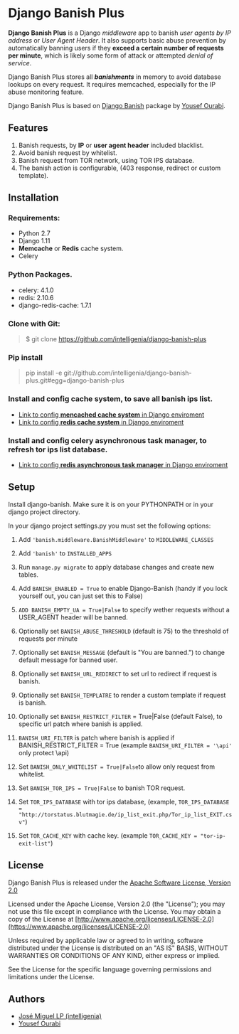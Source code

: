Django Banish Plus
====
**Django Banish Plus** is a Django *middleware* app to banish *user agents by IP address* or *User Agent Header*.
It also supports basic abuse prevention by automatically banning users if they **exceed a certain number of requests per minute**, which is likely some form of attack or attempted *denial of service*.

Django Banish Plus stores all ***banishments*** in memory to avoid database lookups on every request. 
It requires memcached, especially for the IP abuse monitoring feature.

Django Banish Plus is based on [Django Banish](http://github.com/yourabi/django-banish) package by [Yousef Ourabi][1].

Features
----------

1. Banish requests, by **IP** or **user agent header** included blacklist.
2. Avoid banish request by whitelist.
3. Banish request from TOR network, using TOR IPS database.
4. The banish action is configurable, (403 response, redirect or custom template).


Installation
------------

### Requirements:

* Python 2.7
* Django 1.11
* **Memcache** or **Redis** cache system.
* Celery

### Python Packages.
- celery: 4.1.0
- redis: 2.10.6
- django-redis-cache: 1.7.1

### Clone with Git:
> $ git clone https://github.com/intelligenia/django-banish-plus
    
    
### Pip install
> pip install -e  git://github.com/intelligenia/django-banish-plus.git#egg=django-banish-plus

    
### Install and config cache system, to save all banish ips list.

- [Link to config **mencached cache system** in Django enviroment](https://djangosteps.wordpress.com/2013/07/03/setup-memcache-for-django-in-a-development-environment/)
- [Link to config **redis cache system** in Django enviroment](https://realpython.com/blog/python/caching-in-django-with-redis/)

### Install and config celery asynchronous task manager, to refresh tor ips list database.

- [Link to config **redis asynchronous task manager** in Django enviroment](http://docs.celeryproject.org/en/latest/django/first-steps-with-django.html)

Setup
------
Install django-banish. Make sure it is on your PYTHONPATH or in your django project directory.

In your django project settings.py you must set the following options:

1. Add ``'banish.middleware.BanishMiddleware'`` to ``MIDDLEWARE_CLASSES``

2. Add ``'banish'`` to ``INSTALLED_APPS``

3. Run ``manage.py migrate`` to apply database changes and create new tables.

4. Add ``BANISH_ENABLED = True`` to enable Django-Banish (handy if you lock yourself out, you can just set this to False)
    
5. ``ADD BANISH_EMPTY_UA = True|False`` to specify wether requests without a USER_AGENT header will be banned.

6. Optionally set ``BANISH_ABUSE_THRESHOLD`` (default is 75) to the threshold of requests per minute

7. Optionally set ``BANISH_MESSAGE`` (default is "You are banned.") to change default message for banned user.

8. Optionally set ``BANISH_URL_REDIRECT`` to set url to redirect if request is banish.

9.  Optionally set ``BANISH_TEMPLATRE`` to render a custom template if request is banish.

10. Optionally set ``BANISH_RESTRICT_FILTER`` = True|False (default False), to specific url patch where banish is applied.

11. ``BANISH_URI_FILTER`` is patch where banish is applied if  BANISH_RESTRICT_FILTER = True (example ``BANISH_URI_FILTER = '\api'`` only protect \api)

12. Set ``BANISH_ONLY_WHITELIST = True|False``to allow only request from whitelist.

13. Set ``BANISH_TOR_IPS = True|False`` to banish TOR request.

14. Set ``TOR_IPS_DATABASE`` with tor ips database, (example, ``TOR_IPS_DATABASE = "http://torstatus.blutmagie.de/ip_list_exit.php/Tor_ip_list_EXIT.csv"``)

15. Set ``TOR_CACHE_KEY`` with cache key. (example ``TOR_CACHE_KEY = "tor-ip-exit-list"``)


License
------
Django Banish Plus is released under the [Apache Software License, Version 2.0](https://www.apache.org/licenses/LICENSE-2.0)

Licensed under the Apache License, Version 2.0 (the "License"); you may not use this file except in compliance with the License. You may obtain a copy of the License at [http://www.apache.org/licenses/LICENSE-2.0](https://www.apache.org/licenses/LICENSE-2.0)

Unless required by applicable law or agreed to in writing, software distributed under the License is distributed on an "AS IS" BASIS, WITHOUT WARRANTIES OR CONDITIONS OF ANY KIND, either express or implied.

See the License for the specific language governing permissions and limitations under the License.

Authors
-------
 * [José Miguel LP (intelligenia)][2]
 * [Yousef Ourabi][1]

[1]: http://github.com/yourabi
[2]: https://github.com/josemlp91/
